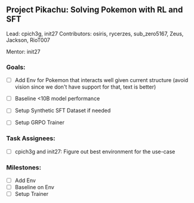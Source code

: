 ## Project Pikachu: Solving Pokemon with RL and SFT

Lead: cpich3g, init27
Contributors: osiris, rycerzes, sub_zero5167, Zeus, Jackson, RioT007

Mentor: init27

### Goals:

- [ ] Add Env for Pokemon that interacts well given current structure (avoid vision since we don't have support for that, text is better)
- [ ] Baseline <10B model performance
- [ ] Setup Synthetic SFT Dataset if needed
- [ ] Setup GRPO Trainer


### Task Assignees:

- [ ] cpich3g and init27: Figure out best environment for the use-case

### Milestones:

- [ ] Add Env
- [ ] Baseline on Env
- [ ] Setup Trainer

